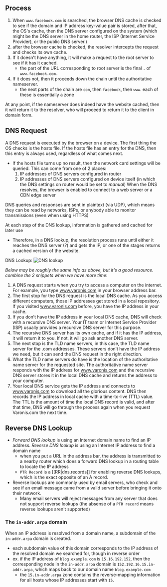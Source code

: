 
## Process
1. When `www.facebook.com` is searched, the browser DNS cache is checked to see if the domain and IP address key-value pair is stored, after that, the OS's cache, then the DNS server configured on the system (which might be the DNS server in the home router, the ISP (Internet Service Provider), or the public DNS server.)
2. after the browser cache is checked, the resolver intercepts the request and checks its own cache. 
3. If it doesn't have anything, it will make a request to the root server to see if it has it cached. 
	- the part of the URL corresponding to root server is the final `.` of `www.facebook.com.`
4. If it does not, then it proceeds down the chain until the authoritative nameserver. 
	- the next parts of the chain are `com`, then `facebook`, then `www`. each of these is essentially a zone

At any point, if the nameserver does indeed have the website cached, then it will return it to the resolver, who will proceed to return it to the client in domain form. 

## DNS Request
A DNS request is executed by the browser on a device. The first thing the OS checks is the hosts file. If the hosts file has an entry for the DNS, then this entry is always used, regardless of what comes next.
- If the hosts file turns up no result, then the network card settings will be queried. This can come from one of 2 places:
	1. IP addresses of DNS servers configured in router
	2. IP addresses of DNS servers configured on device itself (in which the DNS settings on router would be set to *manual*)
When the DNS resolves, the browser is enabled to connect to a web server or a CDN edge server 

DNS queries and responses are sent in plaintext (via UDP), which means they can be read by networks, ISPs, or anybody able to monitor transmissions (even when using HTTPS)

<!-- During a new DNS lookup, the lookup passes through the resolver, root server, and TLD server. -->

At each step of the DNS lookup, information is gathered and cached for later use
- Therefore, in a DNS lookup, the resolution process runs until either it reaches the DNS server (?) and gets the IP, or one of the stages returns a cached version of the website. 

DNS Lookup:
![DNS lookup](/assets/images/2021-08-01-21-31-10.png)

*Below may be roughly the same info as above, but it's a good resource. combine the 2 snippets when we have more time*:
1. A DNS request starts when you try to access a computer on the internet. For example, you type www.varonis.com in your browser address bar.
2. The first stop for the DNS request is the local DNS cache. As you access different computers, those IP addresses get stored in a local repository.  If you visited www.varonis.com before, you have the IP address in your cache.
3. If you don’t have the IP address in your local DNS cache, DNS will check with a recursive DNS server. Your IT team or Internet Service Provider (ISP) usually provides a recursive DNS server for this purpose.
4. The recursive DNS server has its own cache, and if it has the IP address, it will return it to you. If not, it will go ask another DNS server.
5. The next stop is the TLD name servers, in this case, the TLD name server for the .com addresses. These servers don’t have the IP address we need, but it can send the DNS request in the right direction.
6. What the TLD name servers do have is the location of the authoritative name server for the requested site. The authoritative name server responds with the IP address for www.varonis.com and the recursive DNS server stores it in the local DNS cache and returns the address to your computer.
7. Your local DNS service  gets the IP address and connects to www.varonis.com to download all the glorious content. DNS then records the IP address in local cache with a time-to-live (TTL) value. The TTL is the amount of time the local DNS record is valid, and after that time, DNS will go through the process again when you request Varonis.com the next time.

## Reverse DNS Lookup
- *Forward DNS lookup* is using an Internet domain name to find an IP address. *Reverse DNS lookup* is using an Internet IP address to find a domain name
	- when you put a URL in the address bar, the address is transmitted to a nearby router which does a forward DNS lookup in a routing table to locate the IP address
	- `PTR Record` is a [[RR|dns.records]] for enabling reverse DNS lookups, which is the exact opposite of an A record.
- Reverse lookups are commonly used by email servers, who check and see if an email message came from a valid server before bringing it onto their network.
	- Many email servers will reject messages from any server that does not support reverse lookups (the absense of a `PTR record` means reverse lookups aren't supported)

### The `in-addr.arpa` domain
When an IP address is resolved from a domain name, a subdomain of the `in-addr.arpa` domain is created.
- each subdomain value of this domain corresponds to the IP address of the resolved domain we searched for, though in reverse order
- ex. if the IP address of `blog.example.com` is `15.16.192.152`, then the corresponding node in the `in-addr.arpa` domain is `152.192.16.15.in-addr.arpa`, which maps back to our domain name `blog.example.com`
	- the `15.in-addr.arpa` zone contains the reverse-mapping information for all hosts whose IP addresses start with `15`.